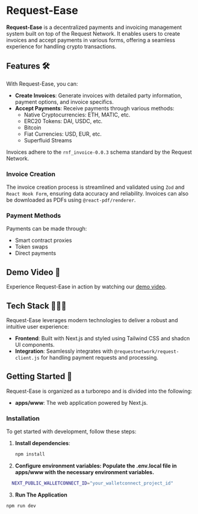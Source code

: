 # Request-Ease

**Request-Ease** is a decentralized payments and invoicing management system built on top of the Request Network. It enables users to create invoices and accept payments in various forms, offering a seamless experience for handling crypto transactions.

## Features 🛠️

With Request-Ease, you can:

- **Create Invoices**: Generate invoices with detailed party information, payment options, and invoice specifics.
- **Accept Payments**: Receive payments through various methods:
  - Native Cryptocurrencies: ETH, MATIC, etc.
  - ERC20 Tokens: DAI, USDC, etc.
  - Bitcoin
  - Fiat Currencies: USD, EUR, etc.
  - Superfluid Streams

Invoices adhere to the `rnf_invoice-0.0.3` schema standard by the Request Network.

### Invoice Creation

The invoice creation process is streamlined and validated using `Zod` and `React Hook Form`, ensuring data accuracy and reliability. Invoices can also be downloaded as PDFs using `@react-pdf/renderer`.

### Payment Methods

Payments can be made through:
- Smart contract proxies
- Token swaps
- Direct payments

## Demo Video 🎥

Experience Request-Ease in action by watching our [demo video]().

## Tech Stack 🧑🏼‍💻

Request-Ease leverages modern technologies to deliver a robust and intuitive user experience:

- **Frontend**: Built with Next.js and styled using Tailwind CSS and shadcn UI components.
- **Integration**: Seamlessly integrates with `@requestnetwork/request-client.js` for handling payment requests and processing.

## Getting Started 🚀

Request-Ease is organized as a turborepo and is divided into the following:

- **apps/www**: The web application powered by Next.js.

### Installation

To get started with development, follow these steps:

1. **Install dependencies**:

   ```bash
   npm install
   ```
2. **Configure environment variables: Populate the .env.local file in apps/www with the necessary environment variables.**

  ```bash
    NEXT_PUBLIC_WALLETCONNECT_ID="your_walletconnect_project_id"
  ```
3. **Run The Application**
  ```bash
  npm run dev
  ```
